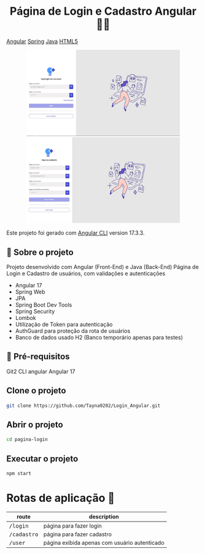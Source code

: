 <h1 align="center" style="font-weight: bold;">Página de Login e Cadastro Angular 👩‍💻</h1>

[Angular](https://img.shields.io/badge/angular-%23DD0031.svg?style=for-the-badge&logo=angular&logoColor=white)
[Spring](https://img.shields.io/badge/spring-%236DB33F.svg?style=for-the-badge&logo=spring&logoColor=white)
[Java](https://img.shields.io/badge/java-%23ED8B00.svg?style=for-the-badge&logo=openjdk&logoColor=white)
[HTML5](https://img.shields.io/badge/html5-%23E34F26.svg?style=for-the-badge&logo=html5&logoColor=white)

<p align="center">
<img src="/src/Tela_login.jpg" width="400px"></img>
<img src="/src/Tela_cadastro.jpg" width="400px"></img>
</p>

Este projeto foi gerado com [Angular CLI](https://github.com/angular/angular-cli) version 17.3.3.

## 📌 Sobre o projeto

Projeto desenvolvido com Angular (Front-End) e Java (Back-End)
Página de Login e Cadastro de usuários, com validações e autenticações

- Angular 17
- Spring Web
- JPA
- Spring Boot Dev Tools
- Spring Security
- Lombok
- Utilização de Token para autenticação
- AuthGuard para proteção da rota de usuários
- Banco de dados usado H2 (Banco temporário apenas para testes)

## 🚀 Pré-requisitos

Git2
CLI angular
Angular 17

## Clone o projeto

```bash
git clone https://github.com/Tayna0202/Login_Angular.git
```

## Abrir o projeto

```bash
cd pagina-login
```

## Executar o projeto
```bash
npm start
```

# Rotas de aplicação 📍 

| route               | description                                          
|----------------------|-----------------------------------------------------
| <kbd>/login</kbd>     | página para fazer login
| <kbd>/cadastro</kbd>     | página para fazer cadastro
| <kbd>/user</kbd>     | página exibida apenas com usuário autenticado